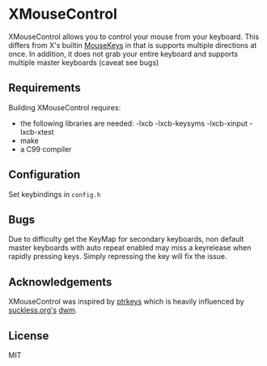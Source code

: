 # XMouseControl

XMouseControl allows you to control your mouse from your keyboard. This differs from X's builtin [MouseKeys](https://www.x.org/releases/X11R7.7/doc/libX11/XKB/xkblib.html#Controls_for_Using_the_Mouse_from_the_Keyboard) in that is supports multiple directions at once. In addition, it does not grab your entire keyboard and supports multiple master keyboards (caveat see bugs)

## Requirements

Building XMouseControl requires:

* the following libraries are needed: -lxcb -lxcb-keysyms -lxcb-xinput -lxcb-xtest
* make
* a C99 compiler


## Configuration

Set keybindings in  `config.h`

## Bugs
Due to difficulty get the KeyMap for secondary keyboards, non default master keyboards with auto repeat enabled may miss a keyrelease when rapidly pressing keys. Simply repressing the key will fix the issue.

## Acknowledgements

XMouseControl was inspired by [ptrkeys](https://github.com/torbiak/ptrkeys/blob/master/ptrkeys.c) which is heavily influenced by [suckless.org's](http://suckless.org) [dwm](http://dwm.suckless.org/).

## License

MIT
